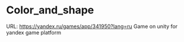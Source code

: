 # Color_and_shape
URL: https://yandex.ru/games/app/341950?lang=ru
 Game on unity for yandex game platform 
